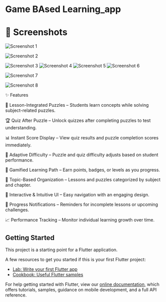 # Game BAsed Learning_app

# 📸 Screenshots
![Screenshot 1](https://github.com/arafatnahid/Game-Based-Learning-App/blob/main/assets/images/Screenshot_1299.png)

![Screenshot 2](https://github.com/arafatnahid/Game-Based-Learning-App/blob/main/assets/images/Screenshot_1300.png)

![Screenshot 3](https://github.com/arafatnahid/Game-Based-Learning-App/blob/main/assets/images/Screenshot_1301.png)
![Screenshot 4](https://github.com/arafatnahid/Game-Based-Learning-App/blob/main/assets/images/Screenshot_1302.png)
![Screenshot 5](https://github.com/arafatnahid/Game-Based-Learning-App/blob/main/assets/images/Screenshot_1303.png)
![Screenshot 6](https://github.com/arafatnahid/Game-Based-Learning-App/blob/main/assets/images/Screenshot_1304.png)

![Screenshot 7](https://github.com/arafatnahid/Game-Based-Learning-App/blob/main/assets/images/Screenshot_1305.png)

![Screenshot 8](https://github.com/arafatnahid/Game-Based-Learning-App/blob/main/assets/images/Screenshot_1306.png)


✨ Features

🧩 Lesson-Integrated Puzzles – Students learn concepts while solving subject-related puzzles.

🏆 Quiz After Puzzle – Unlock quizzes after completing puzzles to test understanding.

📊 Instant Score Display – View quiz results and puzzle completion scores immediately.

🔄 Adaptive Difficulty – Puzzle and quiz difficulty adjusts based on student performance.

🎯 Gamified Learning Path – Earn points, badges, or levels as you progress.

📂 Topic-Based Organization – Lessons and puzzles categorized by subject and chapter.

📱 Interactive & Intuitive UI – Easy navigation with an engaging design.

🔔 Progress Notifications – Reminders for incomplete lessons or upcoming challenges.

📈 Performance Tracking – Monitor individual learning growth over time.


## Getting Started

This project is a starting point for a Flutter application.

A few resources to get you started if this is your first Flutter project:

- [Lab: Write your first Flutter app](https://flutter.dev/docs/get-started/codelab)
- [Cookbook: Useful Flutter samples](https://flutter.dev/docs/cookbook)

For help getting started with Flutter, view our
[online documentation](https://flutter.dev/docs), which offers tutorials,
samples, guidance on mobile development, and a full API reference.
